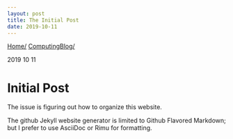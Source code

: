 ```yaml
---
layout: post
title: The Initial Post
date: 2019-10-11
---
```



[Home/](../index.html)
[ComputingBlog/](index.html)


2019 10 11

# Initial Post

The issue is figuring out how to organize this website.

The github Jekyll website generator is limited to Github Flavored Markdown;
but I prefer to use AsciiDoc or Rimu for formatting.
